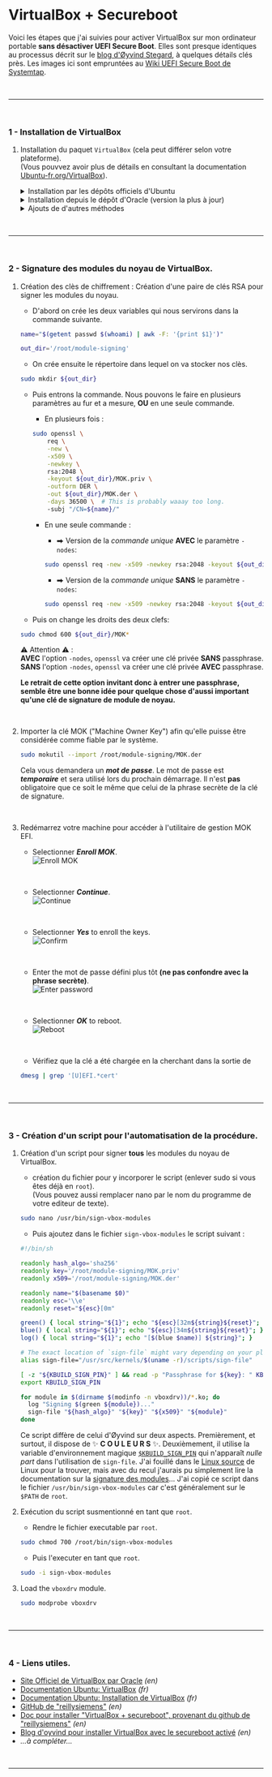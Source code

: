 # VirtualBox + Secureboot

Voici les étapes que j'ai suivies pour activer VirtualBox sur mon ordinateur 
portable **sans désactiver UEFI Secure Boot**. Elles sont presque identiques 
au processus décrit sur le [blog d'Øyvind Stegard][oyvind_blog], à quelques détails 
clés près. Les images ici sont empruntées au [Wiki UEFI Secure Boot de Systemtap][systemtap].

<br>

---

<br>

### 1 - Installation de VirtualBox

1. Installation du paquet `VirtualBox` (cela peut différer selon votre plateforme).<br>
   (Vous pouvvez avoir plus de détails en consultant la documentation [Ubuntu-fr.org/VirtualBox][ubuntu_install_vbox]).
   
   <details>
   <summary>Installation par les dépôts officiels d'Ubuntu</summary>
   Pour installer VirtualBox tel qu'empaqueté par l'équipe d'Ubuntu, installez les paquets :<br>
   <code>virtualbox</code> <code>virtualbox-qt</code> <code>virtualbox-dkms</code> <code>virtualbox-guest-additions-iso</code> <code>virtualbox-guest-utils</code>.<br>
   <br>
   <pre lang="bash">sudo apt-get install virtualbox virtualbox-qt virtualbox-dkms virtualbox-guest-additions-iso virtualbox-guest-utils</pre>
   </details>

   <details>
   <summary>Installation depuis le dépôt d'Oracle (version la plus à jour)</summary>
   Pour installer l'édition de VirtualBox telle que proposée par Oracle, vous devez ajouter son dépôt à votre liste de sources de logiciels ainsi que sa clé de signature.<br>
   Puis, vous procédez à l'installation de virtualbox-6.1.<br>
   <br>
   
   - Dans une fenêtre de terminal, exécutez la commande suivante afin de récupérer les clés de signature du dépôt de VirtualBox :<br>
   <pre lang="bash">wget -q -O- http://download.virtualbox.org/virtualbox/debian/oracle_vbox_2016.asc | sudo apt-key add -</pre><br>
   
   - Ajoutez le dépôt d'Oracle compatible avec votre version d'Ubuntu à votre liste de sources de logiciels en exécutant la commande suivante dans un terminal :<br>
   <pre lang="bash">echo "deb [arch=amd64] http://download.virtualbox.org/virtualbox/debian $(lsb_release -sc) contrib" | sudo tee /etc/apt/sources.list.d/virtualbox.list</pre><br>
   
   - Rechargez la liste des paquets disponibles pour installation en exécutant la commande suivante dans un terminal :<br>
   <pre lang="bash">sudo apt-get update</pre><br>
   
   - Pour connaître la dernière version installable :<br>
   <pre lang="bash">apt-cache madison virtualbox</pre><br>
   
   - Installation du paquet virtualbox-*. (remplacer "*" par la dernière version trouvée avec la commande précédente).<br>
   <pre lang="bash">sudo apt-get install virtualbox-6.1</pre><br>
   </details>

   <details>
   <summary>Ajouts de d'autres méthodes</summary>
   Ajout futur eventuel pour d'autres méthodes.<br>
   <pre lang="bash">Futur commandes</pre><br>
   </details>

<br>

---

<br>

### 2 - Signature des modules du noyau de VirtualBox.
1. Création des clès de chiffrement : Création d'une paire de clés RSA pour signer les modules du noyau.

   - D'abord on crée les deux variables qui nous servirons dans la commande suivante.
   ```bash
   name="$(getent passwd $(whoami) | awk -F: '{print $1}')"
   ```
   ```bash
   out_dir='/root/module-signing'
   ```

   - On crée ensuite le répertoire dans lequel on va stocker nos clès.
   ```bash
   sudo mkdir ${out_dir}
   ```

   - Puis entrons la commande. Nous pouvons le faire en plusieurs paramètres au fur et a mesure, **OU** en une seule commande.
      - En plusieurs fois :
      ```bash
      sudo openssl \
          req \
          -new \
          -x509 \
          -newkey \
          rsa:2048 \
          -keyout ${out_dir}/MOK.priv \
          -outform DER \
          -out ${out_dir}/MOK.der \
          -days 36500 \  # This is probably waaay too long.
          -subj "/CN=${name}/"
      ```
      
      - En une seule commande :

         - ⮕ Version de la *commande unique* **AVEC** le paramètre `-nodes`:
         ```bash
         sudo openssl req -new -x509 -newkey rsa:2048 -keyout ${out_dir}/MOK.priv -outform DER -out ${out_dir}/MOK.der -nodes -days 36500 -subj "/CN=${name}/"
         ```

         - ⮕ Version de la *commande unique* **SANS** le paramètre `-nodes`:
         ```bash
         sudo openssl req -new -x509 -newkey rsa:2048 -keyout ${out_dir}/MOK.priv -outform DER -out ${out_dir}/MOK.der -days 36500 -subj "/CN=${name}/"
         ```

    - Puis on change les droits des deux clefs:
   ```bash
   sudo chmod 600 ${out_dir}/MOK*
   ```
   
   ⚠️ Attention ⚠️ :<br>
   **AVEC** l'option `-nodes`, `openssl` va créer une clé privée **SANS** passphrase.<br>
   **SANS** l'option `-nodes`, `openssl` va créer une clé privée **AVEC** passphrase.   

   **Le retrait de cette option invitant donc à entrer une passphrase, semble être une 
   bonne idée pour quelque chose d'aussi important qu'une clé de signature de module 
   de noyau.**
<br>

2. Importer la clé MOK ("Machine Owner Key") afin qu'elle puisse être considérée 
   comme fiable par le système.

   ```bash
   sudo mokutil --import /root/module-signing/MOK.der
   ```
   Cela vous demandera un _**mot de passe**_. Le mot de passe est _**temporaire**_ et 
   sera utilisé lors du prochain démarrage. Il n'est **pas** obligatoire 
   que ce soit le même que celui de la phrase secrète de la clé de signature.
<br>

3. Redémarrez votre machine pour accéder à l'utilitaire de gestion MOK EFI.<br>

   - Selectionner _**Enroll MOK**_.<br>
   ![Enroll MOK][screen-enroll mok]

   [screen-enroll mok]: https://sourceware.org/systemtap/wiki/SecureBoot?action=AttachFile&do=get&target=Screenshot_kvm-rawhide-64-uefi-1_2014-02-27_14_00_13_crop.png
   <br>

   - Selectionner _**Continue**_.<br>
   ![Continue][screen-continue]

   [screen-continue]: https://sourceware.org/systemtap/wiki/SecureBoot?action=AttachFile&do=get&target=Screenshot_kvm-rawhide-64-uefi-1_2014-02-27_14_00_35_crop.png
   <br>

   - Selectionner _**Yes**_ to enroll the keys.<br>
   ![Confirm][screen-confirm]

   [screen-confirm]: https://sourceware.org/systemtap/wiki/SecureBoot?action=AttachFile&do=get&target=Screenshot_kvm-rawhide-64-uefi-1_2014-02-27_14_00_44_crop.png
   <br>

   - Enter the mot de passe défini plus tôt **(ne pas confondre avec la phrase secrète)**.<br>
   ![Enter password][screen-password]

   [screen-password]: https://sourceware.org/systemtap/wiki/SecureBoot?action=AttachFile&do=get&target=Screenshot_kvm-rawhide-64-uefi-1_2014-02-27_14_00_53_crop.png
   <br>

   - Selectionner _**OK**_ to reboot.<br>
   ![Reboot][screen-reboot]

   [screen-reboot]: https://sourceware.org/systemtap/wiki/SecureBoot?action=AttachFile&do=get&target=Screenshot_kvm-rawhide-64-uefi-1_2014-02-27_14_01_06_crop.png
   <br>

   - Vérifiez que la clé a été chargée en la cherchant dans la sortie de

   ```bash
   dmesg | grep '[U]EFI.*cert'
   ```

<br>

---

<br>

### 3 - Création d'un script pour l'automatisation de la procédure.

1. Création d'un script pour signer **tous** les modules du noyau de VirtualBox.
   - création du fichier pour y incorporer le script (enlever sudo si vous êtes déjà en `root`).<br>
   (Vous pouvez aussi remplacer nano par le nom du programme de votre editeur de texte).
   ```bash
   sudo nano /usr/bin/sign-vbox-modules
   ```

   - Puis ajoutez dans le fichier `sign-vbox-modules` le script suivant :
   ```bash
   #!/bin/sh
   
   readonly hash_algo='sha256'
   readonly key='/root/module-signing/MOK.priv'
   readonly x509='/root/module-signing/MOK.der'
   
   readonly name="$(basename $0)"
   readonly esc='\\e'
   readonly reset="${esc}[0m"
   
   green() { local string="${1}"; echo "${esc}[32m${string}${reset}"; }
   blue() { local string="${1}"; echo "${esc}[34m${string}${reset}"; }
   log() { local string="${1}"; echo "[$(blue $name)] ${string}"; }
   
   # The exact location of `sign-file` might vary depending on your platform.
   alias sign-file="/usr/src/kernels/$(uname -r)/scripts/sign-file"
   
   [ -z "${KBUILD_SIGN_PIN}" ] && read -p "Passphrase for ${key}: " KBUILD_SIGN_PIN
   export KBUILD_SIGN_PIN
   
   for module in $(dirname $(modinfo -n vboxdrv))/*.ko; do
     log "Signing $(green ${module})..."
     sign-file "${hash_algo}" "${key}" "${x509}" "${module}"
   done
   ```

   Ce script diffère de celui d'Øyvind sur deux aspects. Premièrement, et surtout, 
   il dispose de :sparkles: **C O U L E U R S** :sparkles:. Deuxièmement, il 
   utilise la variable d'environnement magique [`$KBUILD_SIGN_PIN`][kbuild_sign_pin] 
   qui n'apparaît _nulle part_ dans l'utilisation de `sign-file`. J'ai fouillé dans 
   le [Linux source][linux_source] de Linux pour la trouver, mais avec du recul j'aurais 
   pu simplement lire la documentation sur la [signature des modules][module-signing]... 
   J'ai copié ce script dans le fichier `/usr/bin/sign-vbox-modules` car c'est 
   généralement sur le `$PATH` de `root`.

   
2. Exécution du script susmentionné en tant que `root`.

   - Rendre le fichier executable par `root`.
   ```bash
   sudo chmod 700 /root/bin/sign-vbox-modules
   ```

   - Puis l'executer en tant que `root`.
   ```bash
   sudo -i sign-vbox-modules
   ```

3. Load the `vboxdrv` module.
   ```bash
   sudo modprobe vboxdrv
   ```

<br>

---

<br>

### 4 - Liens utiles.
- [Site Officiel de VirtualBox par Oracle](https://www.virtualbox.org/wiki/Linux_Downloads) _(en)_
- [Documentation Ubuntu: VirtualBox][ubuntu_vbox] _(fr)_
- [Documentation Ubuntu: Installation de VirtualBox][ubuntu_install_vbox] _(fr)_
- [GitHub de "reillysiemens"][reillysiemens_github] _(en)_
- [Doc pour installer "VirtualBox + secureboot", provenant du github de "reillysiemens"][reillysiemens_doc_vbox] _(en)_
- [Blog d'oyvind pour installer VirtualBox avec le secureboot activé][oyvind_blog] _(en)_
- _...à compléter..._





<br>

---

<br>

[oyvind_blog]: https://stegard.net/2016/10/virtualbox-secure-boot-ubuntu-fail/
[systemtap]: https://sourceware.org/systemtap/wiki/SecureBoot
[kbuild_sign_pin]: https://github.com/torvalds/linux/blob/12491ed354d23c0ecbe02459bf4be58b8c772bc8/scripts/sign-file.c#L236
[linux_source]: https://github.com/torvalds/linux/blob/12491ed354d23c0ecbe02459bf4be58b8c772bc8/scripts/sign-file.c
[module-signing]: https://www.kernel.org/doc/html/v4.20/admin-guide/module-signing.html#manually-signing-modules

[ubuntu_vbox]: https://doc.ubuntu-fr.org/virtualbox
[ubuntu_install_vbox]: https://doc.ubuntu-fr.org/virtualbox#installation
[reillysiemens_github]: https://github.com/reillysiemens/
[reillysiemens_doc_vbox]: https://gist.github.com/reillysiemens/ac6bea1e6c7684d62f544bd79b2182a4
